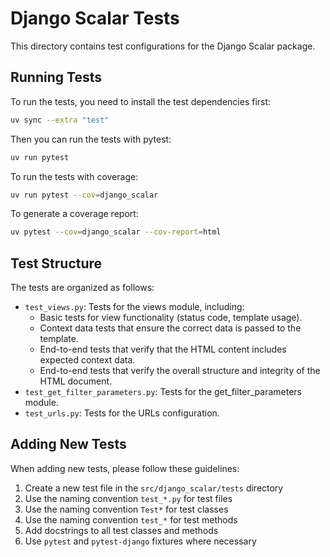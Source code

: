 # Django Scalar Tests

This directory contains test configurations for the Django Scalar package.

## Running Tests

To run the tests, you need to install the test dependencies first:

```bash
uv sync --extra "test"
```

Then you can run the tests with pytest:

```bash
uv run pytest
```

To run the tests with coverage:

```bash
uv run pytest --cov=django_scalar
```

To generate a coverage report:

```bash
uv pytest --cov=django_scalar --cov-report=html
```

## Test Structure

The tests are organized as follows:

- `test_views.py`: Tests for the views module, including:
  - Basic tests for view functionality (status code, template usage).
  - Context data tests that ensure the correct data is passed to the template.
  - End-to-end tests that verify that the HTML content includes expected context data.
  - End-to-end tests that verify the overall structure and integrity of the HTML document.
- `test_get_filter_parameters.py`: Tests for the get_filter_parameters module.
- `test_urls.py`: Tests for the URLs configuration.

## Adding New Tests

When adding new tests, please follow these guidelines:

1. Create a new test file in the `src/django_scalar/tests` directory
2. Use the naming convention `test_*.py` for test files
3. Use the naming convention `Test*` for test classes
4. Use the naming convention `test_*` for test methods
5. Add docstrings to all test classes and methods
6. Use `pytest` and `pytest-django` fixtures where necessary
